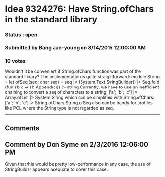 # Idea 9324276: Have String.ofChars in the standard library #

### Status : open

### Submitted by Bang Jun-young on 8/14/2015 12:00:00 AM

### 10 votes

Wouldn't it be convenient if String.ofChars function was part of the standard library? The implementation is quite straightforward:
module String =
let ofSeq (seq: char seq) =
seq |> (System.Text.StringBuilder() |> Seq.fold (fun sb c -> sb.Append(c))) |> string
Currently, we have to use an inefficient chaining to convert a seq of characters to a string:
['a'; 'b'; 'c'] |> Array.ofList<char> |> System.String
which can be simplified with String.ofChars:
['a'; 'b'; 'c'] |> String.ofChars
String.ofSeq also can be handy for profiles like PCL where the String type is not regarded as seq<char>.


------------------------
## Comments


## Comment by Don Syme on 2/3/2016 12:06:00 PM
Given that this would be pretty low-performance in any case, the use of StringBuilder appears adequate to cover this case.

